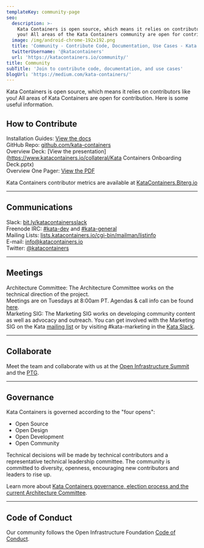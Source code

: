 ```yaml
---
templateKey: community-page
seo:
  description: >-
    Kata Containers is open source, which means it relies on contributors like
    you! All areas of the Kata Containers community are open for contribution.
  image: /img/android-chrome-192x192.png
  title: 'Community - Contribute Code, Documentation, Use Cases - Kata Containers'
  twitterUsername: '@katacontainers'
  url: 'https://katacontainers.io/community/'
title: Community
subTitle: 'Join to contribute code, documentation, and use cases'
blogUrl: 'https://medium.com/kata-containers/'
---
```


Kata Containers is open source, which means it relies on contributors like you! All areas of Kata Containers are open for contribution. Here is some useful information.

## How to Contribute

Installation Guides: [View the docs](https://github.com/kata-containers/documentation/tree/master/install)  
GitHub Repo: [github.com/kata-containers](https://github.com/kata-containers)  
Overview Deck: [View the presentation](https://www.katacontainers.io/collateral/Kata Containers Onboarding Deck.pptx)  
Overview One Pager: [View the PDF](https://katacontainers.io/collateral/kata-containers-1pager.pdf)  

Kata Containers contributor metrics are available at [KataContainers.Biterg.io](https://KataContainers.Biterg.io)

---

## Communications

Slack: [bit.ly/katacontainersslack](http://bit.ly/katacontainersslack)  
Freenode IRC: [#kata-dev](http://webchat.freenode.net/?channels=kata-dev) and [#kata-general](http://webchat.freenode.net/?channels=kata-general)  
Mailing Lists: [lists.katacontainers.io/cgi-bin/mailman/listinfo](http://lists.katacontainers.io/cgi-bin/mailman/listinfo)  
E-mail: [info@katacontainers.io](mailto:info@katacontainers.io)  
Twitter: [@katacontainers](https://twitter.com/katacontainers)  


---

## Meetings

Architecture Committee: The Architecture Committee works on the technical direction of the project.  
Meetings are on Tuesdays at 8:00am PT. Agendas & call info can be found [here](https://etherpad.openstack.org/p/Kata_Containers_2020_Architecture_Committee_Mtgs).  
Marketing SIG: The Marketing SIG works on developing community content as well as advocacy and outreach. You can get involved with the Marketing SIG on the Kata [mailing list](http://lists.katacontainers.io/cgi-bin/mailman/listinfo) or by visiting #kata-marketing in the [Kata Slack](https://katacontainers.slack.com/).

---

## Collaborate

Meet the team and collaborate with us at the [Open Infrastructure Summit](https://www.openstack.org/summit/) and the [PTG](https://openstack.org/ptg).

---

## Governance

Kata Containers is governed according to the "four opens":

* Open Source
* Open Design
* Open Development
* Open Community

Technical decisions will be made by technical contributors and a representative technical leadership committee. The community is committed to diversity, openness, encouraging new contributors and leaders to rise up.

Learn more about [Kata Containers governance, election process and the current Architecture Committee](https://github.com/kata-containers/community). 


---

## Code of Conduct

Our community follows the Open Infrastructure Foundation [Code of Conduct](https://www.openstack.org/legal/community-code-of-conduct/).


